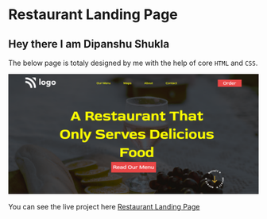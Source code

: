 
# Restaurant Landing Page


## Hey there I am Dipanshu Shukla

The below page is totaly designed by me with the help of core `HTML` and `CSS`.

![Link](Restaurant.png)

You can see the live project here
[Restaurant Landing Page](https://restaurant-l-p.netlify.app/ ) 
